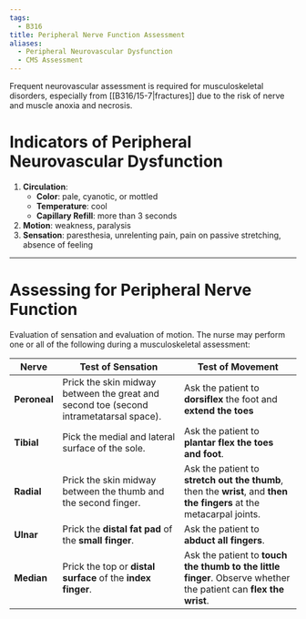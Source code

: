 ```yaml
---
tags:
  - B316
title: Peripheral Nerve Function Assessment
aliases:
  - Peripheral Neurovascular Dysfunction
  - CMS Assessment
---
```

Frequent neurovascular assessment is required for musculoskeletal disorders, especially from [[B316/15-7|fractures]] due to the risk of nerve and muscle anoxia and necrosis. 
# Indicators of Peripheral Neurovascular Dysfunction
1. **Circulation**:
	- **Color**: pale, cyanotic, or mottled
	- **Temperature**: cool
	- **Capillary Refill**: more than 3 seconds
2. **Motion**: weakness, paralysis
3. **Sensation**: paresthesia, unrelenting pain, pain on passive stretching, absence of feeling
___
# Assessing for Peripheral Nerve Function
Evaluation of sensation and evaluation of motion. The nurse may perform one or all of the following during a musculoskeletal assessment:

| Nerve        | Test of Sensation                                                                      | Test of Movement                                                                                                     |
| ------------ | -------------------------------------------------------------------------------------- | -------------------------------------------------------------------------------------------------------------------- |
| **Peroneal** | Prick the skin midway between the great and second toe (second intrametatarsal space). | Ask the patient to **dorsiflex** the foot and **extend the toes**                                                    |
| **Tibial**   | Pick the medial and lateral surface of the sole.                                       | Ask the patient to **plantar flex the toes and foot**.                                                               |
| **Radial**   | Prick the skin midway between the thumb and the second finger.                         | Ask the patient to **stretch out the thumb**, then the **wrist**, and **then the fingers** at the metacarpal joints. |
| **Ulnar**    | Prick the **distal fat pad** of the **small finger**.                                  | Ask the patient to **abduct all fingers**.                                                                           |
| **Median**   | Prick the top or **distal surface** of the **index finger**.                           | Ask the patient to **touch the thumb to the little finger**. Observe whether the patient can **flex the wrist**.     |